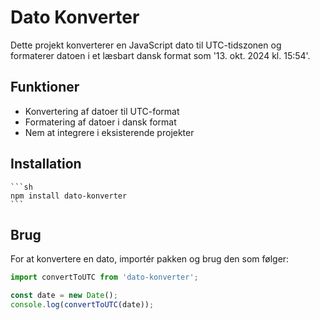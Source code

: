# Dato Konverter

Dette projekt konverterer en JavaScript dato til UTC-tidszonen og formaterer datoen i et læsbart dansk format som '13. okt. 2024 kl. 15:54'.

## Funktioner

- Konvertering af datoer til UTC-format
- Formatering af datoer i dansk format
- Nem at integrere i eksisterende projekter

## Installation

    ```sh
    npm install dato-konverter
    ```

## Brug

For at konvertere en dato, importér pakken og brug den som følger:
```javascript
import convertToUTC from 'dato-konverter';

const date = new Date();
console.log(convertToUTC(date));
